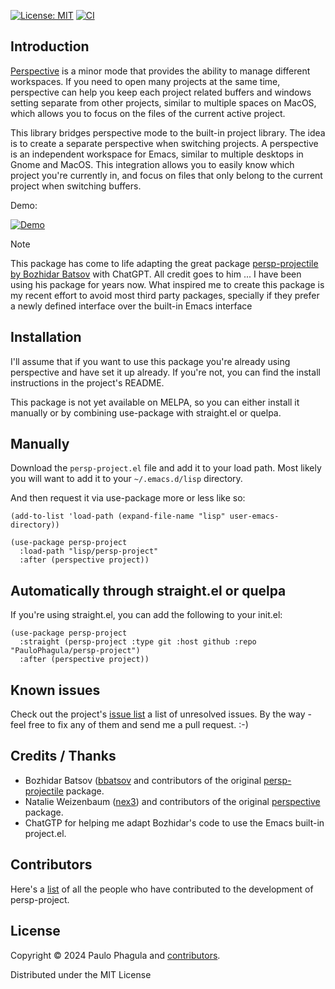 [![License: MIT](https://img.shields.io/badge/License-MIT-yellow.svg)](https://opensource.org/licenses/MIT)
[![CI](https://github.com/PauloPhagula/persp-project/actions/workflows/pipeline.yml/badge.svg?branch=main)](https://github.com/PauloPhagula/persp-project/actions/workflows/pipeline.yml)
<!-- [![MELPA](http://melpa.org/packages/persp-project-badge.svg)](http://melpa.org/#/persp-project)
[![MELPA Stable](http://stable.melpa.org/packages/persp-project-badge.svg)](http://stable.melpa.org/#/persp-project) -->

## Introduction

[Perspective](https://github.com/nex3/perspective-el) is a minor mode
that provides the ability to manage different workspaces. If you need
to open many projects at the same time, perspective can help you keep
each project related buffers and windows setting separate from other
projects, similar to multiple spaces on MacOS, which allows you to
focus on the files of the current active project.

This library bridges perspective mode to the built-in project library.
The idea is to create a separate perspective when switching projects.
A perspective is an independent workspace for Emacs, similar to multiple
desktops in Gnome and MacOS. This integration allows you to easily know
which project you're currently in, and focus on files that only belong
to the current project when switching buffers.

Demo:

[![Demo](https://img.youtube.com/vi/CkiKLR7B634/0.jpg)](https://youtube.com/watch?v=CkiKLR7B634)

> [!NOTE]
> This package has come to life adapting the great package [persp-projectile by Bozhidar Batsov](https://github.com/bbatsov/persp-projectile) with ChatGPT.
> All credit goes to him ... I have been using his package for years now.
> What inspired me to create this package is my recent effort to avoid most third party packages, specially if they prefer a newly defined interface over the built-in Emacs interface

## Installation

I'll assume that if you want to use this package you're already using perspective and have set it up already.
If you're not, you can find the install instructions in the project's README.

This package is not yet available on MELPA, so you can either install it manually or by combining use-package with straight.el or quelpa.

## Manually

Download the `persp-project.el` file and add it to your load path.
Most likely you will want to add it to your `~/.emacs.d/lisp` directory.

And then request it via use-package more or less like so:

```elisp
(add-to-list 'load-path (expand-file-name "lisp" user-emacs-directory))

(use-package persp-project
  :load-path "lisp/persp-project"
  :after (perspective project))
```

## Automatically through straight.el or quelpa

If you're using straight.el, you can add the following to your init.el:

```elisp
(use-package persp-project
  :straight (persp-project :type git :host github :repo "PauloPhagula/persp-project")
  :after (perspective project))
```

## Known issues

Check out the project's
[issue list](https://github.com/PauloPhagula/persp-project/issues?sort=created&direction=desc&state=open)
a list of unresolved issues. By the way - feel free to fix any of them
and send me a pull request. :-)

## Credits / Thanks

- Bozhidar Batsov ([bbatsov]((https://github.com/bbatsov)) and contributors of the original [persp-projectile](https://github.com/bbatsov/persp-projectile) package.
- Natalie Weizenbaum ([nex3](https://github.com/nex3)) and contributors of the original [perspective](https://github.com/nex3/perspective-el) package.
- ChatGTP for helping me adapt Bozhidar's code to use the Emacs built-in project.el.

## Contributors

Here's a [list](https://github.com/PauloPhagula/persp-project/contributors) of all the people who have contributed to the
development of persp-project.

## License

Copyright © 2024 Paulo Phagula and [contributors](https://github.com/PauloPhagula/persp-project/contributors).

Distributed under the MIT License

